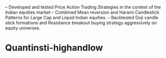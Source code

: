 – Developed and tested Price Action Trading Strategies in the context of the Indian equities market
– Combined Mean reversion and Harami Candlestick Patterns for Large Cap and Liquid Indian equities.
– Backtested Doji candle stick formations and Resistance breakout buying strategy aggressively on equity universes.
# Quantinsti-highandlow
